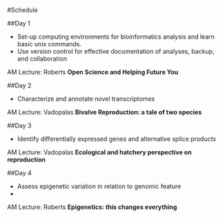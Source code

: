 #Schedule

##Day 1
- Set-up computing environments for bioinformatics analysis and learn basic unix commands.    
- Use version control for effective documentation of analyses, backup, and collaboration

AM Lecture:  Roberts **Open Science and Helping Future You**

##Day 2
- Characterize and annotate novel transcriptomes    

AM Lecture:  Vadopalas **Bivalve Reproduction: a tale of two species**


##Day 3
- Identify differentially expressed genes and alternative splice products  

AM Lecture:  Vadopalas **Ecological and hatchery perspective on reproduction**



##Day 4
- Assess epigenetic variation in relation to genomic feature
- 
AM Lecture:  Roberts **Epigenetics: this changes everything**


